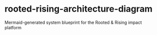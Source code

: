 # rooted-rising-architecture-diagram
Mermaid-generated system blueprint for the Rooted &amp; Rising impact platform
